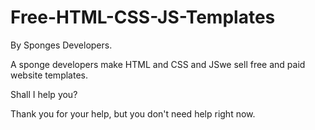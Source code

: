 # Free-HTML-CSS-JS-Templates
By Sponges Developers.


A sponge developers make HTML and CSS and JSwe sell free and paid website templates.

Shall I help you?

Thank you for your help, but you don't need help right now.

